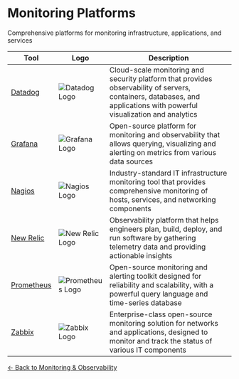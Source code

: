 # Monitoring Platforms

Comprehensive platforms for monitoring infrastructure, applications, and services

| Tool | Logo | Description |
|------|------|-------------|
| [Datadog](https://www.datadoghq.com/) | ![Datadog Logo](/logos/devops/monitoring/datadog.png) | Cloud-scale monitoring and security platform that provides observability of servers, containers, databases, and applications with powerful visualization and analytics |
| [Grafana](https://grafana.com/) | ![Grafana Logo](/logos/devops/monitoring/grafana.png) | Open-source platform for monitoring and observability that allows querying, visualizing and alerting on metrics from various data sources |
| [Nagios](https://www.nagios.org/) | ![Nagios Logo](/logos/devops/monitoring/nagios.png) | Industry-standard IT infrastructure monitoring tool that provides comprehensive monitoring of hosts, services, and networking components |
| [New Relic](https://newrelic.com/) | ![New Relic Logo](/logos/devops/monitoring/new-relic.png) | Observability platform that helps engineers plan, build, deploy, and run software by gathering telemetry data and providing actionable insights |
| [Prometheus](https://prometheus.io/) | ![Prometheus Logo](/logos/devops/monitoring/prometheus.png) | Open-source monitoring and alerting toolkit designed for reliability and scalability, with a powerful query language and time-series database |
| [Zabbix](https://www.zabbix.com/) | ![Zabbix Logo](/logos/devops/monitoring/zabbix.png) | Enterprise-class open-source monitoring solution for networks and applications, designed to monitor and track the status of various IT components |

[← Back to Monitoring & Observability](../)
